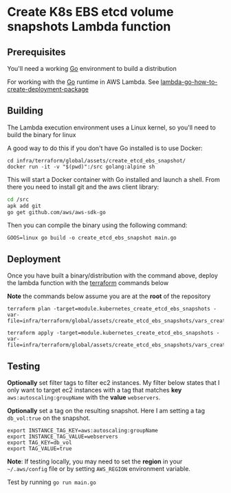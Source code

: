 # Create K8s EBS etcd volume snapshots Lambda function

## Prerequisites

You'll need a working [Go](www.golang.org/doc/) environment to build a distribution

For working with the [Go](www.golang.org) runtime in AWS Lambda. See [lambda-go-how-to-create-deployment-package](https://docs.aws.amazon.com/lambda/latest/dg/lambda-go-how-to-create-deployment-package.html)

## Building

The Lambda execution environment uses a Linux kernel, so you'll need to build the binary for linux

A good way to do this if you don't have Go installed is to use Docker:

```shell
cd infra/terraform/global/assets/create_etcd_ebs_snapshot/
docker run -it -v "$(pwd)":/src golang:alpine sh
```

This will start a Docker container with Go installed and launch a shell. From
there you need to install git and the aws client library:

```bash
cd /src
apk add git
go get github.com/aws/aws-sdk-go
```

Then you can compile the binary using the following command:

```shell
GOOS=linux go build -o create_etcd_ebs_snapshot main.go
```

## Deployment

Once you have built a binary/distribution with the command above, deploy the lambda function with the [terraform](https://www.terraform.io/) commands below

__Note__ the commands below assume you are at the __root__ of the repository

```shell
terraform plan -target=module.kubernetes_create_etcd_ebs_snapshots -var-file=infra/terraform/global/assets/create_etcd_ebs_snapshots/vars_create_etcd_ebs_snapshots.tfvars

terraform apply -target=module.kubernetes_create_etcd_ebs_snapshots -var-file=infra/terraform/global/assets/create_etcd_ebs_snapshots/vars_create_etcd_ebs_snapshots.tfvars
```

## Testing

__Optionally__ set filter tags to filter ec2 instances. My filter below states that I only want to target
ec2 instances with a tag that matches __key__ `aws:autoscaling:groupName` with the __value__ `webservers`.

__Optionally__ set a tag on the resulting snapshot. Here I am setting a tag `db_vol:true` on the snapshot.

```shell
export INSTANCE_TAG_KEY=aws:autoscaling:groupName
export INSTANCE_TAG_VALUE=webservers
export TAG_KEY=db_vol
export TAG_VALUE=true
```

__Note__: If testing locally, you may need to set the __region__ in your `~/.aws/config` file or by setting
`AWS_REGION` environment variable.

Test by running
`go run main.go`
